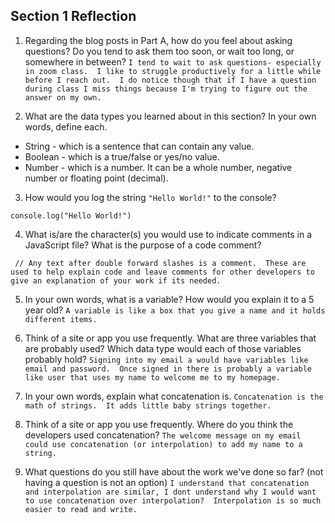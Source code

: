 ## Section 1 Reflection

1. Regarding the blog posts in Part A, how do you feel about asking questions? Do you tend to ask them too soon, or wait too long, or somewhere in between?
  `I tend to wait to ask questions- especially in zoom class.  I like to struggle productively for a little while before I reach out.  I do notice though that if I have a question during class I miss things because I'm trying to figure out the answer on my own.`

2. What are the data types you learned about in this section? In your own words, define each.
  * String - which is a sentence that can contain any value.
  * Boolean - which is a true/false or yes/no value.
  * Number - which is a number.  It can be a whole number, negative number or floating point (decimal).

3. How would you log the string `"Hello World!"` to the console?

  `console.log("Hello World!")`

4. What is/are the character(s) you would use to indicate comments in a JavaScript file? What is the purpose of a code comment?

  ` // Any text after double forward slashes is a comment.  These are used to help explain code and leave comments for other developers to give an explanation of your work if its needed.`

5. In your own words, what is a variable? How would you explain it to a 5 year old?
  `A variable is like a box that you give a name and it holds different items.`

6. Think of a site or app you use frequently. What are three variables that are probably used? Which data type would each of those variables probably hold?
  `Signing into my email a would have variables like email and password.  Once signed in there is probably a variable like user that uses my name to welcome me to my homepage.`

7. In your own words, explain what concatenation is.
  `Concatenation is the math of strings.  It adds little baby strings together.`

8. Think of a site or app you use frequently. Where do you think the developers used concatenation?
  `The welcome message on my email could use concatenation (or interpolation) to add my name to a string.`

9. What questions do you still have about the work we've done so far? (not having a question is not an option)
  `I understand that concatenation and interpolation are similar, I dont understand why I would want to use concatenation over interpolation?  Interpolation is so much easier to read and write. `
